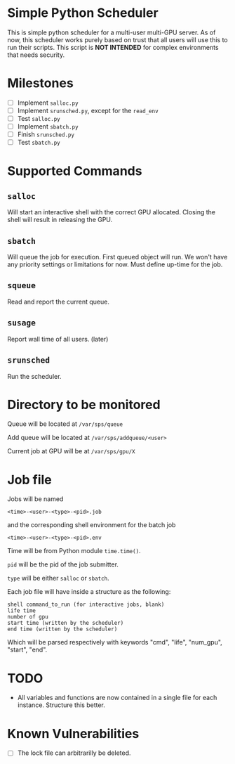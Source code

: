 # Simple Python Scheduler

This is simple python scheduler for a multi-user multi-GPU server. As of now,
this scheduler works purely based on trust that all users will use this to run
their scripts. This script is **NOT INTENDED** for complex environments that
needs security.

# Milestones

- [ ] Implement `salloc.py`
- [ ] Implement `srunsched.py`, except for the `read_env`
- [ ] Test `salloc.py`
- [ ] Implement `sbatch.py`
- [ ] Finish `srunsched.py`
- [ ] Test `sbatch.py`

# Supported Commands

## `salloc`

Will start an interactive shell with the correct GPU allocated. Closing the
shell will result in releasing the GPU.

## `sbatch`

Will queue the job for execution. First queued object will run. We won't have
any priority settings or limitations for now. Must define up-time for the job.

## `squeue`

Read and report the current queue.

## `susage`

Report wall time of all users. (later)

## `srunsched`

Run the scheduler.

# Directory to be monitored

Queue will be located at `/var/sps/queue`

Add queue will be located at `/var/sps/addqueue/<user>`

Current job at GPU will be at `/var/sps/gpu/X`

# Job file

Jobs will be named 

`<time>-<user>-<type>-<pid>.job`

and the corresponding shell environment for the batch job

`<time>-<user>-<type>-<pid>.env`

Time will be from Python module `time.time()`.  

`pid` will be the pid of the
job submitter.

`type` will be either `salloc` or `sbatch`.


Each job file will have inside a structure as the following:

```
shell command_to_run (for interactive jobs, blank)
life time
number of gpu
start time (written by the scheduler)
end time (written by the scheduler)
```

Which will be parsed respectively with keywords "cmd", "life", "num_gpu",
"start", "end".


# TODO

* All variables and functions are now contained in a single file for each
  instance. Structure this better.

# Known Vulnerabilities

- [ ] The lock file can arbitrarilly be deleted. 


